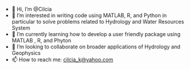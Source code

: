 - 👋 Hi, I’m @Cilcia
- 👀 I’m interested in writing code using MATLAB, R, and Python in particular to solve problems related to Hydrology and Water Resources System
- 🌱 I’m currently learning how to develop a user friendly package using MATLAB , R, and Phyton
- 💞️ I’m looking to collaborate on broader applications of Hydrology and Geophysics 
- 📫 How to reach me: cilcia_k@yahoo.com

<!---
Cilcia/Cilcia is a ✨ special ✨ repository because its `README.md` (this file) appears on your GitHub profile.
You can click the Preview link to take a look at your changes.
--->
